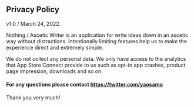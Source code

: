 ## Privacy Policy
v1.0 / March 24, 2022.

Nothing / Ascetic Writer is an application for write ideas down in an ascetic way without distractions.
Intentionally limiting features help us to make the experience direct and extremely simple.

We do not collect any personal data.
We only have access to the analytics that App Store Connect provide to us
such as opt-in app crashes, product page impression, downloads and so on.

#### For any questions please contact https://twitter.com/yaosamo

Thank you very much!
